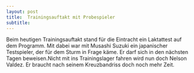 ```yaml
---
layout: post
title:  Trainingsauftakt mit Probespieler
subtitle:  
---
```


Beim heutigen Trainingsauftakt stand für die Eintracht ein Laktattest auf dem Programm. Mit dabei war mit Musashi Suzuki ein japanischer Testspieler, der für dem Sturm in Frage käme. Er darf sich in den nächsten Tagen beweisen.Nicht mit ins Trainingslager fahren wird nun doch Nelson Valdez. Er braucht nach seinem Kreuzbandriss doch noch mehr Zeit.


